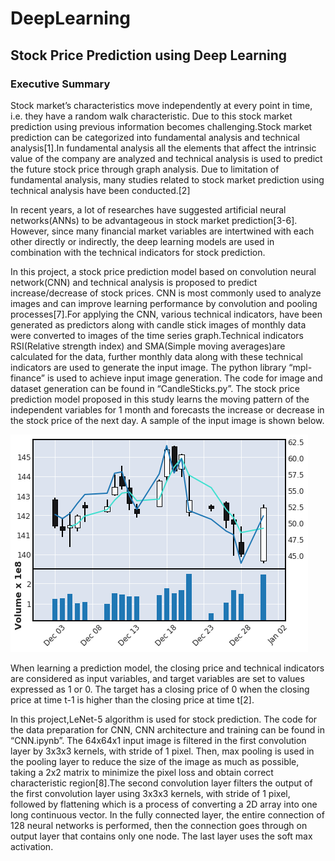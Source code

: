 # DeepLearning
## Stock Price Prediction using Deep Learning
### Executive Summary
Stock market’s characteristics move independently at every point in time, i.e. they have a random walk characteristic. Due to this stock market prediction using previous information becomes challenging.Stock market prediction can be categorized into fundamental analysis and technical analysis[1].In fundamental analysis all the elements that affect the intrinsic value of the company are analyzed and technical analysis is used to predict the future stock price through graph analysis. Due to limitation of fundamental analysis, many studies related to stock market prediction using technical analysis have been conducted.[2] 

In recent years, a lot of researches have suggested artificial neural networks(ANNs) to be advantageous in stock market prediction[3-6]. However, since many financial market variables are intertwined with each other directly or indirectly, the deep learning models are used in combination with the technical indicators for stock prediction.

In this project, a stock price prediction model based on convolution neural network(CNN) and technical analysis is proposed to predict increase/decrease of stock prices. CNN is most commonly used to analyze images and can improve learning performance by convolution and pooling processes[7].For applying the CNN, various technical indicators, have been generated as predictors along with candle stick images of monthly data were converted to images of the time series graph.Technical indicators RSI(Relative strength index) and SMA(Simple moving averages)are calculated for the data, further monthly data along with these technical indicators are used to generate the input image. The python library “mpl-finance” is used to achieve input image generation. The code for image and dataset generation can be found in “CandleSticks.py”. The stock price prediction model proposed in this study learns the moving pattern of the independent variables for 1 month and forecasts the increase or decrease in the stock price of the next day. A sample of the input image is shown below.

 ![](images/CandleStick.png)
 
 When learning a prediction model, the closing price and technical indicators are considered as input variables, and target variables are set to values expressed as 1 or 0. The target has a closing price of 0 when the closing price at time t-1 is higher than the closing price at time t[2].
 
In this project,LeNet-5 algorithm is used for stock prediction. The code for the data preparation for CNN, CNN architecture and training can be found in “CNN.ipynb”. The 64x64x1 input image is filtered in the first convolution layer by 3x3x3 kernels, with stride of 1 pixel. Then, max pooling is used in the pooling layer to reduce the size of the image as much as possible, taking a 2x2 matrix to minimize the pixel loss and obtain correct characteristic region[8].The second convolution layer filters the output of the first convolution layer using 3x3x3 kernels, with stride of 1 pixel, followed by flattening which is a process of converting a 2D array into one long continuous vector. In the fully connected layer, the entire connection of 128 neural networks is performed, then the connection goes through on output layer that contains only one node. The last layer uses the soft max activation.


